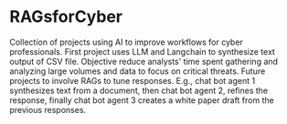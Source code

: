 # RAGsforCyber
Collection of projects using AI to improve workflows for cyber professionals.
First project uses LLM and Langchain to synthesize text output of CSV file. Objective reduce analysts' time spent gathering and analyzing large volumes and data to focus on critical threats.
Future projects to involve RAGs to tune responses. E.g., chat bot agent 1 synthesizes text from a document, then chat bot agent 2, refines the response, finally chat bot agent 3 creates a white paper draft from the previous responses.
